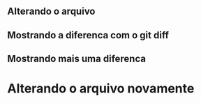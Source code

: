 ## Alterando o arquivo
## Mostrando a diferenca com o git diff
## Mostrando mais uma diferenca 
<h1> Alterando o arquivo novamente   </h1> 